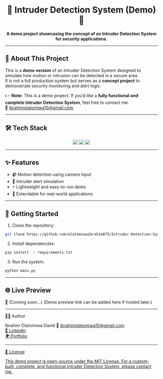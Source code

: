 <h1 align="center">🚨 Intruder Detection System (Demo) 🚨</h1>
<p align="center">
  <b>A demo project showcasing the concept of an Intruder Detection System for security applications.</b>
</p>

---

## 📖 About This Project
This is a **demo version** of an Intruder Detection System designed to simulate how motion or intrusion can be detected in a secure area.  
It is not a full production system but serves as a **concept project** to demonstrate security monitoring and alert logic.

👉 **Note:** This is a demo project. If you’d like a **fully functional and complete Intruder Detection System**, feel free to contact me.  
📧 ibrahimolatomiwa15@gmail.com

---

## 🛠️ Tech Stack
<p align="center">
  <img src="https://img.shields.io/badge/Python-3776AB?style=for-the-badge&logo=python&logoColor=white" />
  <img src="https://img.shields.io/badge/OpenCV-5C3EE8?style=for-the-badge&logo=opencv&logoColor=white" />
  <img src="https://img.shields.io/badge/TensorFlow-FF6F00?style=for-the-badge&logo=tensorflow&logoColor=white" />
</p>

---

## ✨ Features
- 📹 Motion detection using camera input  
- 🚨 Intruder alert simulation  
- ⚡ Lightweight and easy-to-run demo  
- 🧪 Extendable for real-world applications  

---

## 🚀 Getting Started
1. Clone the repository:
```bash
git clone https://github.com/olatomiwaibrahim075/Intruder-Detection-System.git
 ```

2. Install dependencies:
```bash
pip install -r requirements.txt
```

3. Run the system:
```bash
python main.py
```

---

## 🌐 Live Preview

🔗 (Coming soon...)
(Demo preview link can be added here if hosted later.)

---

🧑‍💻 Author

Ibrahim Olatomiwa David
📧 ibrahimolatomiwa15@gmail.com <a href="mailto:ibrahimolatomiwa15@gmail.com">  
🔗 LinkedIn  <a href="https://www.linkedin.com/in/ibrahimolatomiwa">  
🌍 Portfolio  <a href="https://olatomiwaportfolio-rho.vercel.app/#">  

---

📜 License

This demo project is open-source under the MIT License.
For a custom-built, complete, and functional Intruder Detection System, please contact me.


